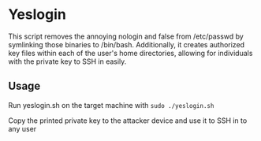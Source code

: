 # Yeslogin

This script removes the annoying nologin and false from /etc/passwd by symlinking those binaries to /bin/bash. Additionally, it creates authorized key files within each of the user's home directories, allowing for individuals with the private key to SSH in easily.

## Usage

Run yeslogin.sh on the target machine with `sudo ./yeslogin.sh`

Copy the printed private key to the attacker device and use it to SSH in to any user